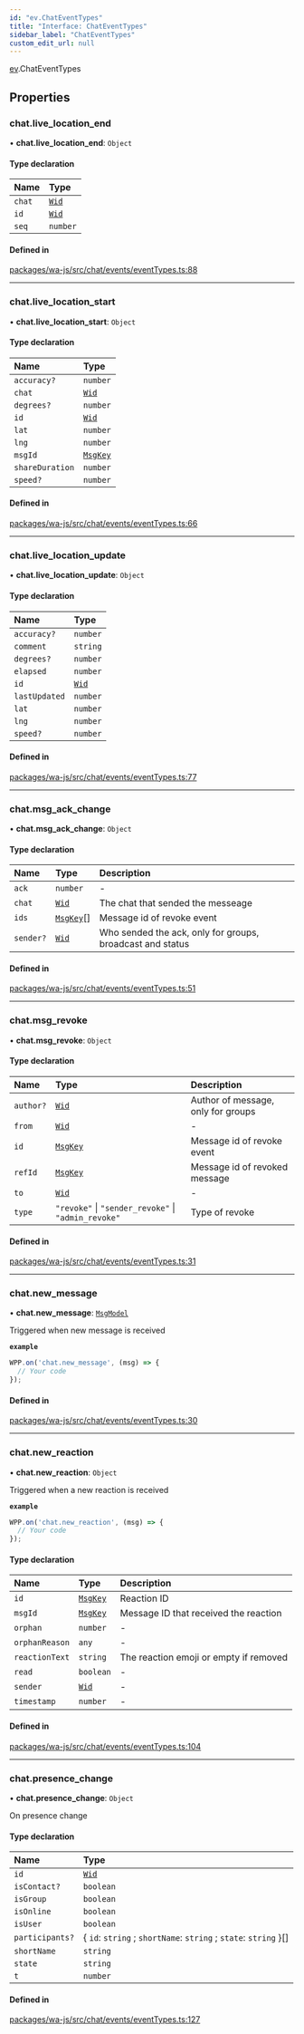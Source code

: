 ```yaml
---
id: "ev.ChatEventTypes"
title: "Interface: ChatEventTypes"
sidebar_label: "ChatEventTypes"
custom_edit_url: null
---
```


[ev](../namespaces/ev.md).ChatEventTypes

## Properties

### chat.live\_location\_end

• **chat.live\_location\_end**: `Object`

#### Type declaration

| Name | Type |
| :------ | :------ |
| `chat` | [`Wid`](../classes/whatsapp.Wid.md) |
| `id` | [`Wid`](../classes/whatsapp.Wid.md) |
| `seq` | `number` |

#### Defined in

[packages/wa-js/src/chat/events/eventTypes.ts:88](https://github.com/wppconnect-team/wa-js/blob/main/src/chat/events/eventTypes.ts#L88)

___

### chat.live\_location\_start

• **chat.live\_location\_start**: `Object`

#### Type declaration

| Name | Type |
| :------ | :------ |
| `accuracy?` | `number` |
| `chat` | [`Wid`](../classes/whatsapp.Wid.md) |
| `degrees?` | `number` |
| `id` | [`Wid`](../classes/whatsapp.Wid.md) |
| `lat` | `number` |
| `lng` | `number` |
| `msgId` | [`MsgKey`](../classes/whatsapp.MsgKey.md) |
| `shareDuration` | `number` |
| `speed?` | `number` |

#### Defined in

[packages/wa-js/src/chat/events/eventTypes.ts:66](https://github.com/wppconnect-team/wa-js/blob/main/src/chat/events/eventTypes.ts#L66)

___

### chat.live\_location\_update

• **chat.live\_location\_update**: `Object`

#### Type declaration

| Name | Type |
| :------ | :------ |
| `accuracy?` | `number` |
| `comment` | `string` |
| `degrees?` | `number` |
| `elapsed` | `number` |
| `id` | [`Wid`](../classes/whatsapp.Wid.md) |
| `lastUpdated` | `number` |
| `lat` | `number` |
| `lng` | `number` |
| `speed?` | `number` |

#### Defined in

[packages/wa-js/src/chat/events/eventTypes.ts:77](https://github.com/wppconnect-team/wa-js/blob/main/src/chat/events/eventTypes.ts#L77)

___

### chat.msg\_ack\_change

• **chat.msg\_ack\_change**: `Object`

#### Type declaration

| Name | Type | Description |
| :------ | :------ | :------ |
| `ack` | `number` | - |
| `chat` | [`Wid`](../classes/whatsapp.Wid.md) | The chat that sended the messeage |
| `ids` | [`MsgKey`](../classes/whatsapp.MsgKey.md)[] | Message id of revoke event |
| `sender?` | [`Wid`](../classes/whatsapp.Wid.md) | Who sended the ack, only for groups, broadcast and status |

#### Defined in

[packages/wa-js/src/chat/events/eventTypes.ts:51](https://github.com/wppconnect-team/wa-js/blob/main/src/chat/events/eventTypes.ts#L51)

___

### chat.msg\_revoke

• **chat.msg\_revoke**: `Object`

#### Type declaration

| Name | Type | Description |
| :------ | :------ | :------ |
| `author?` | [`Wid`](../classes/whatsapp.Wid.md) | Author of message, only for groups |
| `from` | [`Wid`](../classes/whatsapp.Wid.md) | - |
| `id` | [`MsgKey`](../classes/whatsapp.MsgKey.md) | Message id of revoke event |
| `refId` | [`MsgKey`](../classes/whatsapp.MsgKey.md) | Message id of revoked message |
| `to` | [`Wid`](../classes/whatsapp.Wid.md) | - |
| `type` | ``"revoke"`` \| ``"sender_revoke"`` \| ``"admin_revoke"`` | Type of revoke |

#### Defined in

[packages/wa-js/src/chat/events/eventTypes.ts:31](https://github.com/wppconnect-team/wa-js/blob/main/src/chat/events/eventTypes.ts#L31)

___

### chat.new\_message

• **chat.new\_message**: [`MsgModel`](../classes/whatsapp.MsgModel.md)

Triggered when new message is received

**`example`**
```javascript
WPP.on('chat.new_message', (msg) => {
  // Your code
});
```

#### Defined in

[packages/wa-js/src/chat/events/eventTypes.ts:30](https://github.com/wppconnect-team/wa-js/blob/main/src/chat/events/eventTypes.ts#L30)

___

### chat.new\_reaction

• **chat.new\_reaction**: `Object`

Triggered when a new reaction is received

**`example`**
```javascript
WPP.on('chat.new_reaction', (msg) => {
  // Your code
});
```

#### Type declaration

| Name | Type | Description |
| :------ | :------ | :------ |
| `id` | [`MsgKey`](../classes/whatsapp.MsgKey.md) | Reaction ID |
| `msgId` | [`MsgKey`](../classes/whatsapp.MsgKey.md) | Message ID that received the reaction |
| `orphan` | `number` | - |
| `orphanReason` | `any` | - |
| `reactionText` | `string` | The reaction emoji or empty if removed |
| `read` | `boolean` | - |
| `sender` | [`Wid`](../classes/whatsapp.Wid.md) | - |
| `timestamp` | `number` | - |

#### Defined in

[packages/wa-js/src/chat/events/eventTypes.ts:104](https://github.com/wppconnect-team/wa-js/blob/main/src/chat/events/eventTypes.ts#L104)

___

### chat.presence\_change

• **chat.presence\_change**: `Object`

On presence change

#### Type declaration

| Name | Type |
| :------ | :------ |
| `id` | [`Wid`](../classes/whatsapp.Wid.md) |
| `isContact?` | `boolean` |
| `isGroup` | `boolean` |
| `isOnline` | `boolean` |
| `isUser` | `boolean` |
| `participants?` | { `id`: `string` ; `shortName`: `string` ; `state`: `string`  }[] |
| `shortName` | `string` |
| `state` | `string` |
| `t` | `number` |

#### Defined in

[packages/wa-js/src/chat/events/eventTypes.ts:127](https://github.com/wppconnect-team/wa-js/blob/main/src/chat/events/eventTypes.ts#L127)
